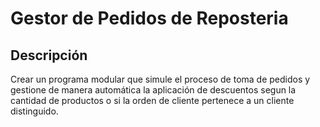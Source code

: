 # Gestor de Pedidos de Reposteria
## Descripción
Crear un programa modular que simule el proceso de toma de pedidos y gestione de manera automática la aplicación de descuentos segun la cantidad de productos o si la orden de cliente pertenece a un cliente distinguido.